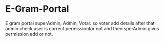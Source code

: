 # E-Gram-Portal
E gram portal superAdmin, Admin, Votar. so voter add details after that admin check user is correct permissiontor not and then sperAdmin gives permission add or not.
